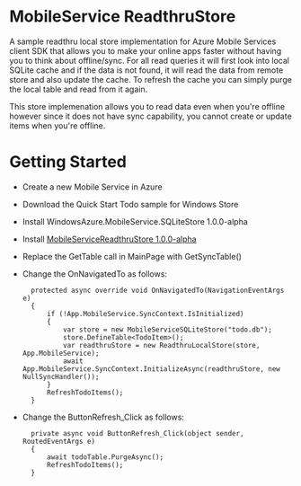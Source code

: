 MobileService ReadthruStore
===========================

A sample readthru local store implementation for Azure Mobile Services client SDK that allows you to make your online apps faster without having you to think about offline/sync. For all read queries it will first look into local SQLite cache and if the data is not found, it will read the data from remote store and also update the cache. To refresh the cache you can simply purge the local table and read from it again.

This store implemenation allows you to read data even when you're offline however since it does not have sync capability, you cannot create or update items when you're offline.

Getting Started
===============

* Create a new Mobile Service in Azure
* Download the Quick Start Todo sample for Windows Store
* Install WindowsAzure.MobileService.SQLiteStore 1.0.0-alpha
* Install [MobileServiceReadthruStore 1.0.0-alpha](https://www.nuget.org/packages/MobileServiceReadthruStore)
* Replace the GetTable<TodoItem> call in MainPage with GetSyncTable<TodoItem>()
* Change the OnNavigatedTo as follows:

        protected async override void OnNavigatedTo(NavigationEventArgs e)
        {
            if (!App.MobileService.SyncContext.IsInitialized)
            {
                var store = new MobileServiceSQLiteStore("todo.db");
                store.DefineTable<TodoItem>();
                var readthruStore = new ReadthruLocalStore(store, App.MobileService);
                await App.MobileService.SyncContext.InitializeAsync(readthruStore, new NullSyncHandler());
            }
            RefreshTodoItems();
        }
        
* Change the ButtonRefresh_Click as follows:

        private async void ButtonRefresh_Click(object sender, RoutedEventArgs e)
        {
            await todoTable.PurgeAsync();
            RefreshTodoItems();
        }
